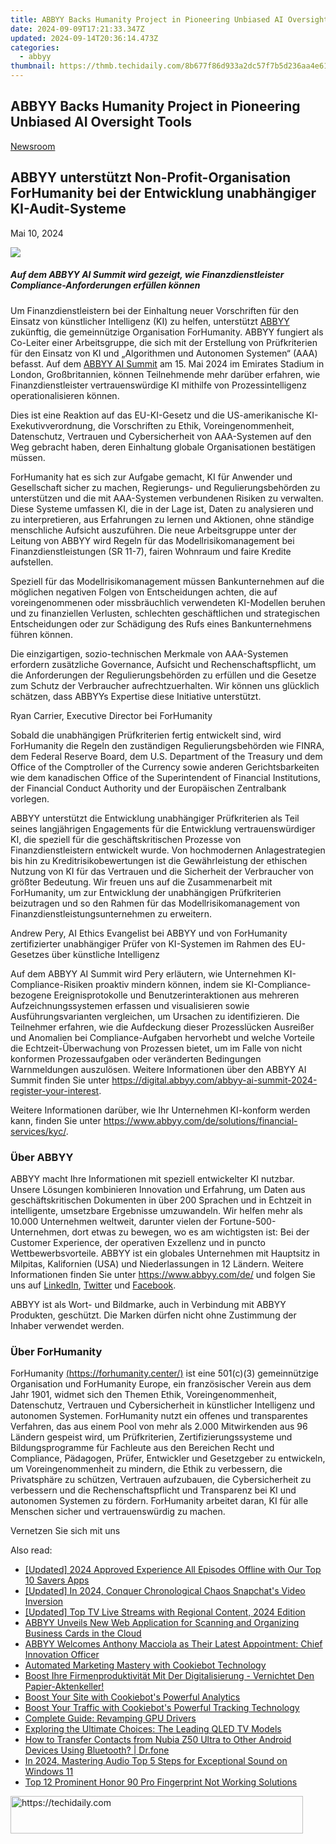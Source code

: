 ```yaml
---
title: ABBYY Backs Humanity Project in Pioneering Unbiased AI Oversight Tools
date: 2024-09-09T17:21:33.347Z
updated: 2024-09-14T20:36:14.473Z
categories:
  - abbyy
thumbnail: https://thmb.techidaily.com/8b677f86d933a2dc57f7b5d236aa4e6146da7e283f8be4d58f50e47e9bc2eba3.jpg
---
```


## ABBYY Backs Humanity Project in Pioneering Unbiased AI Oversight Tools

[Newsroom](https://tools.techidaily.com/abbyy/products/)

## ABBYY unterstützt Non-Profit-Organisation ForHumanity bei der Entwicklung unabhängiger KI-Audit-Systeme

Mai 10, 2024

![](https://content.abbyy.com/-/media/project/abbyy/abbyy/branchtemplates/shutterstock_1272462163_1296-x-729.jpg?h=729&iar=0&w=1296)

##### Auf dem ABBYY AI Summit wird gezeigt, wie Finanzdienstleister Compliance-Anforderungen erfüllen können

Um Finanzdienstleistern bei der Einhaltung neuer Vorschriften für den Einsatz von künstlicher Intelligenz (KI) zu helfen, unterstützt [ABBYY](https://abbyy.com/de) zukünftig, die gemeinnützige Organisation ForHumanity. ABBYY fungiert als Co-Leiter einer Arbeitsgruppe, die sich mit der Erstellung von Prüfkriterien für den Einsatz von KI und „Algorithmen und Autonomen Systemen“ (AAA) befasst. Auf dem [ABBYY AI Summit](https://tools.techidaily.com/abbyy/products/) am 15\. Mai 2024 im Emirates Stadium in London, Großbritannien, können Teilnehmende mehr darüber erfahren, wie Finanzdienstleister vertrauenswürdige KI mithilfe von Prozessintelligenz operationalisieren können. 

Dies ist eine Reaktion auf das EU-KI-Gesetz und die US-amerikanische KI-Exekutivverordnung, die Vorschriften zu Ethik, Voreingenommenheit, Datenschutz, Vertrauen und Cybersicherheit von AAA-Systemen auf den Weg gebracht haben, deren Einhaltung globale Organisationen bestätigen müssen. 

ForHumanity hat es sich zur Aufgabe gemacht, KI für Anwender und Gesellschaft sicher zu machen, Regierungs- und Regulierungsbehörden zu unterstützen und die mit AAA-Systemen verbundenen Risiken zu verwalten. Diese Systeme umfassen KI, die in der Lage ist, Daten zu analysieren und zu interpretieren, aus Erfahrungen zu lernen und Aktionen, ohne ständige menschliche Aufsicht auszuführen. Die neue Arbeitsgruppe unter der Leitung von ABBYY wird Regeln für das Modellrisikomanagement bei Finanzdienstleistungen (SR 11-7), fairen Wohnraum und faire Kredite aufstellen. 

Speziell für das Modellrisikomanagement müssen Bankunternehmen auf die möglichen negativen Folgen von Entscheidungen achten, die auf voreingenommenen oder missbräuchlich verwendeten KI-Modellen beruhen und zu finanziellen Verlusten, schlechten geschäftlichen und strategischen Entscheidungen oder zur Schädigung des Rufs eines Bankunternehmens führen können. 

Die einzigartigen, sozio-technischen Merkmale von AAA-Systemen erfordern zusätzliche Governance, Aufsicht und Rechenschaftspflicht, um die Anforderungen der Regulierungsbehörden zu erfüllen und die Gesetze zum Schutz der Verbraucher aufrechtzuerhalten. Wir können uns glücklich schätzen, dass ABBYYs Expertise diese Initiative unterstützt.

Ryan Carrier, Executive Director bei ForHumanity

Sobald die unabhängigen Prüfkriterien fertig entwickelt sind, wird ForHumanity die Regeln den zuständigen Regulierungsbehörden wie FINRA, dem Federal Reserve Board, dem U.S. Department of the Treasury und dem Office of the Comptroller of the Currency sowie anderen Gerichtsbarkeiten wie dem kanadischen Office of the Superintendent of Financial Institutions, der Financial Conduct Authority und der Europäischen Zentralbank vorlegen.

ABBYY unterstützt die Entwicklung unabhängiger Prüfkriterien als Teil seines langjährigen Engagements für die Entwicklung vertrauenswürdiger KI, die speziell für die geschäftskritischen Prozesse von Finanzdienstleistern entwickelt wurde. Von hochmodernen Anlagestrategien bis hin zu Kreditrisikobewertungen ist die Gewährleistung der ethischen Nutzung von KI für das Vertrauen und die Sicherheit der Verbraucher von größter Bedeutung. Wir freuen uns auf die Zusammenarbeit mit ForHumanity, um zur Entwicklung der unabhängigen Prüfkriterien beizutragen und so den Rahmen für das Modellrisikomanagement von Finanzdienstleistungsunternehmen zu erweitern.

Andrew Pery, AI Ethics Evangelist bei ABBYY und von ForHumanity zertifizierter unabhängiger Prüfer von KI-Systemen im Rahmen des EU-Gesetzes über künstliche Intelligenz

Auf dem ABBYY AI Summit wird Pery erläutern, wie Unternehmen KI-Compliance-Risiken proaktiv mindern können, indem sie KI-Compliance-bezogene Ereignisprotokolle und Benutzerinteraktionen aus mehreren Aufzeichnungssystemen erfassen und visualisieren sowie Ausführungsvarianten vergleichen, um Ursachen zu identifizieren. Die Teilnehmer erfahren, wie die Aufdeckung dieser Prozesslücken Ausreißer und Anomalien bei Compliance-Aufgaben hervorhebt und welche Vorteile die Echtzeit-Überwachung von Prozessen bietet, um im Falle von nicht konformen Prozessaufgaben oder veränderten Bedingungen Warnmeldungen auszulösen. Weitere Informationen über den ABBYY AI Summit finden Sie unter <https://digital.abbyy.com/abbyy-ai-summit-2024-register-your-interest>. 

Weitere Informationen darüber, wie Ihr Unternehmen KI-konform werden kann, finden Sie unter <https://www.abbyy.com/de/solutions/financial-services/kyc/>.

### Über ABBYY 

ABBYY macht Ihre Informationen mit speziell entwickelter KI nutzbar. Unsere Lösungen kombinieren Innovation und Erfahrung, um Daten aus geschäftskritischen Dokumenten in über 200 Sprachen und in Echtzeit in intelligente, umsetzbare Ergebnisse umzuwandeln. Wir helfen mehr als 10.000 Unternehmen weltweit, darunter vielen der Fortune-500-Unternehmen, dort etwas zu bewegen, wo es am wichtigsten ist: Bei der Customer Experience, der operativen Exzellenz und in puncto Wettbewerbsvorteile. ABBYY ist ein globales Unternehmen mit Hauptsitz in Milpitas, Kalifornien (USA) und Niederlassungen in 12 Ländern. Weitere Informationen finden Sie unter <https://www.abbyy.com/de/> und folgen Sie uns auf [LinkedIn](https://www.linkedin.com/company/abbyy), [Twitter](https://twitter.com/ABBYY%5FSoftware) und [Facebook](https://www.facebook.com/ABBYYsoft).

ABBYY ist als Wort- und Bildmarke, auch in Verbindung mit ABBYY Produkten, geschützt. Die Marken dürfen nicht ohne Zustimmung der Inhaber verwendet werden. 

### Über ForHumanity

ForHumanity [(https://forhumanity.center/)](https://forhumanity.center/) ist eine 501(c)(3) gemeinnützige Organisation und ForHumanity Europe, ein französischer Verein aus dem Jahr 1901, widmet sich den Themen Ethik, Voreingenommenheit, Datenschutz, Vertrauen und Cybersicherheit in künstlicher Intelligenz und autonomen Systemen. ForHumanity nutzt ein offenes und transparentes Verfahren, das aus einem Pool von mehr als 2.000 Mitwirkenden aus 96 Ländern gespeist wird, um Prüfkriterien, Zertifizierungssysteme und Bildungsprogramme für Fachleute aus den Bereichen Recht und Compliance, Pädagogen, Prüfer, Entwickler und Gesetzgeber zu entwickeln, um Voreingenommenheit zu mindern, die Ethik zu verbessern, die Privatsphäre zu schützen, Vertrauen aufzubauen, die Cybersicherheit zu verbessern und die Rechenschaftspflicht und Transparenz bei KI und autonomen Systemen zu fördern. ForHumanity arbeitet daran, KI für alle Menschen sicher und vertrauenswürdig zu machen. 

Vernetzen Sie sich mit uns

<ins class="adsbygoogle"
     style="display:block"
     data-ad-format="autorelaxed"
     data-ad-client="ca-pub-7571918770474297"
     data-ad-slot="1223367746"></ins>

<ins class="adsbygoogle"
     style="display:block"
     data-ad-client="ca-pub-7571918770474297"
     data-ad-slot="8358498916"
     data-ad-format="auto"
     data-full-width-responsive="true"></ins>

<span class="atpl-alsoreadstyle">Also read:</span>
<div><ul>
<li><a href="https://youtube-zero.techidaily.com/ed-2024-approved-experience-all-episodes-offline-with-our-top-10-savers-apps/"><u>[Updated] 2024 Approved Experience All Episodes Offline with Our Top 10 Savers Apps</u></a></li>
<li><a href="https://snapchat-videos.techidaily.com/updated-in-2024-conquer-chronological-chaos-snapchats-video-inversion/"><u>[Updated] In 2024, Conquer Chronological Chaos Snapchat's Video Inversion</u></a></li>
<li><a href="https://some-approaches.techidaily.com/updated-top-tv-live-streams-with-regional-content-2024-edition/"><u>[Updated] Top TV Live Streams with Regional Content, 2024 Edition</u></a></li>
<li><a href="https://solve-popular.techidaily.com/abbyy-unveils-new-web-application-for-scanning-and-organizing-business-cards-in-the-cloud/"><u>ABBYY Unveils New Web Application for Scanning and Organizing Business Cards in the Cloud</u></a></li>
<li><a href="https://solve-popular.techidaily.com/abbyy-welcomes-anthony-macciola-as-their-latest-appointment-chief-innovation-officer/"><u>ABBYY Welcomes Anthony Macciola as Their Latest Appointment: Chief Innovation Officer</u></a></li>
<li><a href="https://solve-popular.techidaily.com/automated-marketing-mastery-with-cookiebot-technology/"><u>Automated Marketing Mastery with Cookiebot Technology</u></a></li>
<li><a href="https://solve-popular.techidaily.com/boost-ihre-firmenproduktivitat-mit-der-digitalisierung-vernichtet-den-papier-aktenkeller/"><u>Boost Ihre Firmenproduktivität Mit Der Digitalisierung - Vernichtet Den Papier-Aktenkeller!</u></a></li>
<li><a href="https://solve-popular.techidaily.com/boost-your-site-with-cookiebots-powerful-analytics/"><u>Boost Your Site with Cookiebot's Powerful Analytics</u></a></li>
<li><a href="https://solve-popular.techidaily.com/boost-your-traffic-with-cookiebots-powerful-tracking-technology/"><u>Boost Your Traffic with Cookiebot's Powerful Tracking Technology</u></a></li>
<li><a href="https://driver-install.techidaily.com/complete-guide-revamping-gpu-drivers/"><u>Complete Guide: Revamping GPU Drivers</u></a></li>
<li><a href="https://buynow-help.techidaily.com/exploring-the-ultimate-choices-the-leading-qled-tv-models/"><u>Exploring the Ultimate Choices: The Leading QLED TV Models</u></a></li>
<li><a href="https://blog-min.techidaily.com/how-to-transfer-contacts-from-nubia-z50-ultra-to-other-android-devices-using-bluetooth-drfone-by-drfone-transfer-from-android-transfer-from-android/"><u>How to Transfer Contacts from Nubia Z50 Ultra to Other Android Devices Using Bluetooth? | Dr.fone</u></a></li>
<li><a href="https://extra-guidance.techidaily.com/in-2024-mastering-audio-top-5-steps-for-exceptional-sound-on-windows-11/"><u>In 2024, Mastering Audio Top 5 Steps for Exceptional Sound on Windows 11</u></a></li>
<li><a href="https://unlock-android.techidaily.com/top-12-prominent-honor-90-pro-fingerprint-not-working-solutions-by-drfone-android/"><u>Top 12 Prominent Honor 90 Pro Fingerprint Not Working Solutions</u></a></li>
</ul></div>

<!-- affiliate ads begin -->
<a href="https://review-au.sjv.io/c/5597632/2098703/14409" target="_top" id="2098703">
  <img src="//a.impactradius-go.com/display-ad/14409-2098703" border="0" alt="https://techidaily.com" width="468" height="60"/>
</a>
<img height="0" width="0" src="https://review-au.sjv.io/i/5597632/2098703/14409" style="position:absolute;visibility:hidden;" border="0" />
<!-- affiliate ads end -->

